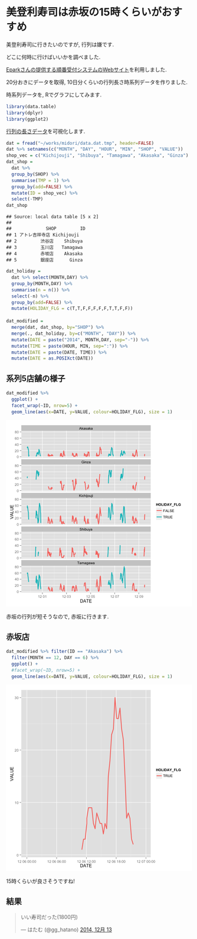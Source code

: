 美登利寿司は赤坂の15時くらいがおすすめ 
===

美登利寿司に行きたいのですが, 行列は嫌です. 

どこに何時に行けばいいかを調べました. 

[Eparkさんの提供する順番受付システムのWebサイト](http://www.sushinomidori.co.jp/machi.html)を利用しました. 

20分おきにデータを取得, 10日分くらいの行列長さ時系列データを作りました. 

時系列データを, Rでグラフにしてみます. 

```r
library(data.table)
library(dplyr)
library(ggplot2)
```

[行列の長さデータ](https://github.com/gghatano/midori_sushi)を可視化します. 


```r
dat = fread("~/works/midori/data.dat.tmp", header=FALSE)
dat %>% setnames(c("MONTH", "DAY", "HOUR", "MIN", "SHOP", "VALUE"))
shop_vec = c("Kichijouji", "Shibuya", "Tamagawa", "Akasaka", "Ginza")
dat_shop = 
  dat %>% 
  group_by(SHOP) %>% 
  summarise(TMP = 1) %>% 
  group_by(add=FALSE) %>% 
  mutate(ID = shop_vec) %>% 
  select(-TMP)
dat_shop
```

```
## Source: local data table [5 x 2]
## 
##             SHOP         ID
## 1 アトレ吉祥寺店 Kichijouji
## 2         渋谷店    Shibuya
## 3         玉川店   Tamagawa
## 4         赤坂店    Akasaka
## 5         銀座店      Ginza
```

```r
dat_holiday = 
  dat %>% select(MONTH,DAY) %>% 
  group_by(MONTH,DAY) %>%
  summarise(n = n()) %>% 
  select(-n) %>% 
  group_by(add=FALSE) %>% 
  mutate(HOLIDAY_FLG = c(T,T,F,F,F,F,F,T,T,F,F))

dat_modified = 
  merge(dat, dat_shop, by="SHOP") %>% 
  merge(., dat_holiday, by=c("MONTH", "DAY")) %>% 
  mutate(DATE = paste("2014", MONTH,DAY, sep="-")) %>% 
  mutate(TIME = paste(HOUR, MIN, sep=":")) %>% 
  mutate(DATE = paste(DATE, TIME)) %>% 
  mutate(DATE = as.POSIXct(DATE))  
```

## 系列5店舗の様子

```r
dat_modified %>% 
  ggplot() +
  facet_wrap(~ID, nrow=5) +
  geom_line(aes(x=DATE, y=VALUE, colour=HOLIDAY_FLG), size = 1)
```

![plot of chunk unnamed-chunk-3](figure/unnamed-chunk-3-1.png) 


赤坂の行列が短そうなので, 赤坂に行きます. 

## 赤坂店

```r
dat_modified %>% filter(ID == "Akasaka") %>% 
  filter(MONTH == 12, DAY == 6) %>% 
  ggplot() +
  #facet_wrap(~ID, nrow=5) +
  geom_line(aes(x=DATE, y=VALUE, colour=HOLIDAY_FLG), size = 1)
```


![plot of chunk unnamed-chunk-4](figure/unnamed-chunk-4-1.png) 

15時くらいが良さそうですね!

## 結果

<blockquote class="twitter-tweet" lang="ja"><p>いい寿司だった(1800円)</p>&mdash; はたむ (@gg_hatano) <a href="https://twitter.com/gg_hatano/status/543680533209690112">2014, 12月 13</a></blockquote> <script async src="//platform.twitter.com/widgets.js" charset="utf-8"></script>




